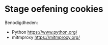 # Stage oefening cookies

Benodigdheden: 
 * Python https://www.python.org/
 * mitmproxy https://mitmproxy.org/
